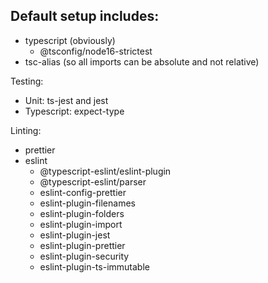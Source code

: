 ## Default setup includes:

* typescript (obviously)
  * @tsconfig/node16-strictest
* tsc-alias (so all imports can be absolute and not relative)

Testing:
* Unit: ts-jest and jest
* Typescript: expect-type

Linting:
* prettier
* eslint
  * @typescript-eslint/eslint-plugin
  * @typescript-eslint/parser
  * eslint-config-prettier
  * eslint-plugin-filenames
  * eslint-plugin-folders
  * eslint-plugin-import
  * eslint-plugin-jest
  * eslint-plugin-prettier
  * eslint-plugin-security
  * eslint-plugin-ts-immutable

